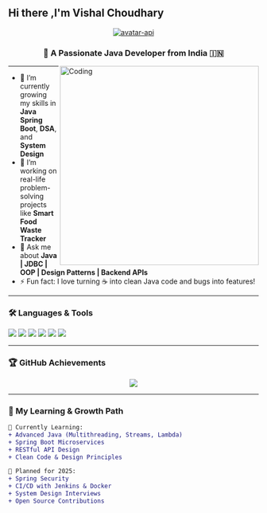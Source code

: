 ## Hi there ,I'm Vishal Choudhary

<!--
**vishal6268/vishal6268** is a ✨ _special_ ✨ repository because its `README.md` (this file) appears on your GitHub profile.

Here are some ideas to get you started:

- 🔭 I’m currently working on ...
- 🌱 I’m currently learning ...
- 👯 I’m looking to collaborate on ...
- 🤔 I’m looking for help with ...
- 💬 Ask me about ...
- 📫 How to reach me: ...
- 😄 Pronouns: ...
- ⚡ Fun fact: ...
-->
<div align=center>
<a href="https://techquanta.tech">
  <img src="https://github-avatar-frame-api.onrender.com/api/framed-avatar/vishal6268?theme=starry&size=234&canvas=light&shape=circle&radius=100" alt="avatar-api">
</a>
</div>
<h3 align="center">🚀 A Passionate Java Developer from India 🇮🇳</h3>

<img align="right" alt="Coding" width="400" src="https://media.giphy.com/media/qgQUggAC3Pfv687qPC/giphy.gif" />

---

- 🌱 I’m currently growing my skills in **Java Spring Boot**, **DSA**, and **System Design**
- 🔭 I’m working on real-life problem-solving projects like **Smart Food Waste Tracker**
- 💬 Ask me about **Java | JDBC | OOP | Design Patterns | Backend APIs**
- ⚡ Fun fact: I love turning ☕ into clean Java code and bugs into features!

---

### 🛠️ Languages & Tools
<p align="left">
  <img src="https://img.shields.io/badge/Java-%23ED8B00.svg?style=for-the-badge&logo=java&logoColor=white" />
  <img src="https://img.shields.io/badge/MySQL-%2300f.svg?style=for-the-badge&logo=mysql&logoColor=white" />
  <img src="https://img.shields.io/badge/SpringBoot-%236DB33F.svg?style=for-the-badge&logo=springboot&logoColor=white" />
  <img src="https://img.shields.io/badge/Git-%23F05033.svg?style=for-the-badge&logo=git&logoColor=white" />
  <img src="https://img.shields.io/badge/Postman-%23FF6C37.svg?style=for-the-badge&logo=postman&logoColor=white" />
  <img src="https://img.shields.io/badge/NetBeans-%23006FBD.svg?style=for-the-badge&logo=apache-netbeans-ide&logoColor=white" />
</p>

---

### 🏆 GitHub Achievements
<p align="center">
  <img src="https://github-profile-trophy.vercel.app/?username=vishal6268&theme=onestar&no-frame=true&no-bg=true&title=Followers,Stars,Commit,Repositories,PullRequest,Issues" />
</p>

---

### 🌱 My Learning & Growth Path
```diff
📌 Currently Learning:
+ Advanced Java (Multithreading, Streams, Lambda)
+ Spring Boot Microservices
+ RESTful API Design
+ Clean Code & Design Principles

🚀 Planned for 2025:
+ Spring Security
+ CI/CD with Jenkins & Docker
+ System Design Interviews
+ Open Source Contributions
